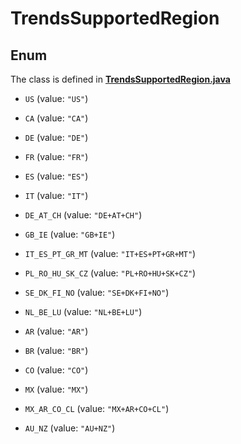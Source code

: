 

# TrendsSupportedRegion

## Enum

The class is defined in **[TrendsSupportedRegion.java](../../src/main/java/org/openapitools/model/TrendsSupportedRegion.java)**


* `US` (value: `"US"`)

* `CA` (value: `"CA"`)

* `DE` (value: `"DE"`)

* `FR` (value: `"FR"`)

* `ES` (value: `"ES"`)

* `IT` (value: `"IT"`)

* `DE_AT_CH` (value: `"DE+AT+CH"`)

* `GB_IE` (value: `"GB+IE"`)

* `IT_ES_PT_GR_MT` (value: `"IT+ES+PT+GR+MT"`)

* `PL_RO_HU_SK_CZ` (value: `"PL+RO+HU+SK+CZ"`)

* `SE_DK_FI_NO` (value: `"SE+DK+FI+NO"`)

* `NL_BE_LU` (value: `"NL+BE+LU"`)

* `AR` (value: `"AR"`)

* `BR` (value: `"BR"`)

* `CO` (value: `"CO"`)

* `MX` (value: `"MX"`)

* `MX_AR_CO_CL` (value: `"MX+AR+CO+CL"`)

* `AU_NZ` (value: `"AU+NZ"`)



